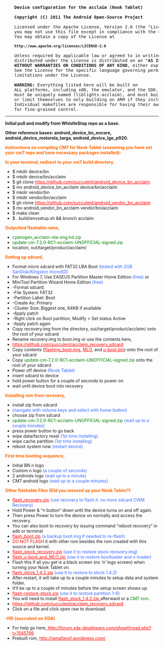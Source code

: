<pre style="padding-left: 30px;"><strong>Device configuration for the acclaim (Nook Tablet)</strong>

<strong>Copyright (C) 2011 The Android Open-Source Project</strong>

Licensed under the Apache License, Version 2.0 (the "License");
you may not use this file except in compliance with the License.
You may obtain a copy of the License at

<strong><code>http://www.apache.org/licenses/LICENSE-2.0</code></strong>

Unless required by applicable law or agreed to in writing, software
distributed under the License is distributed on an "<strong>AS IS</strong>" <strong>BASIS</strong>,
<strong>WITHOUT WARRANTIES OR CONDITIONS OF ANY KIND</strong>, either express or implied.
See the License for the specific language governing permissions and
limitations under the License.

<strong>WARNING:</strong> Everything listed here will be built on 
ALL platforms, including x86, the emulator, and the SDK. Modules 
must be uniquely named (liblights.acclaim), and must build everywhere, 
or limit themselves to only building on ARM if they include assembly. 
Individual makefiles are responsible for having their own logic, 
for fine-grained control.</pre>

<hr />

<strong>Initial pull and modify from WhistleStop repo as a base.</strong>

<strong>Other reference bases: android_device_bn_encore, android_device_motorola_targa, android_device_lge_p920.</strong>

<span style="color: #ff6600;"><strong>Instructions on compiling CM7 for Nook Tablet (assuming you have set your cm7 repo and have necessary packages installed):</strong></span>

<span style="color: #ff6600;"><strong>In your terminal, redirect to your cm7 build directory.</strong></span>
<ul>
	<li>$ mkdir device/bn</li>
	<li>$ mkdir device/bn/acclaim</li>
	<li>$ git clone <span style="text-decoration: underline;"><span style="color: #ff0000;"><a href="https://github.com/succulent/android_device_bn_acclaim"><span style="color: #ff0000; text-decoration: underline;">https://github.com/succulent/android_device_bn_acclaim</span></a></span></span></li>
	<li>$ mv android_device_bn_acclaim device/bn/acclaim</li>
	<li>$ mkdir vendor/bn</li>
	<li>$ mkdir vendor/bn/acclaim</li>
	<li>$ git clone <span style="text-decoration: underline;"><span style="color: #ff0000;"><a href="https://github.com/succulent/android_vendor_bn_acclaim"><span style="color: #ff0000; text-decoration: underline;">https://github.com/succulent/android_vendor_bn_acclaim</span></a></span></span></li>
	<li>$ mv android_vendor_bn_acclaim vendor/bn/acclaim</li>
	<li>$ make clean</li>
	<li>$ . build/envsetup.sh &amp;&amp; brunch acclaim</li>
</ul>
<span style="color: #ff6600;"><strong>Outputted flashable roms,</strong></span>
<ul>
	<li><span style="color: #008000;">cyanogen_acclaim-ota-eng.hd.zip</span></li>
	<li><span style="color: #008000;">update-cm-7.2.0-RC1-acclaim-UNOFFICIAL-signed.zip</span></li>
	<li>location, out/target/product/acclaim/</li>
</ul>
<span style="color: #ff6600;"><strong>Setting up sdcard,</strong></span>
<ul>
	<li>Format micro sdcard with FAT32 LBA Boot <span style="color: #3366ff;">(tested with 2GB SanDisk/Kingston microSD)</span></li>
	<li>For Windows 7, Use EASEUS Partition Master Home Edition <span style="color: #3366ff;">(free)</span> or</li>
	<li>MiniTool Partition Wizard Home Edition<span style="color: #3366ff;"> (free)</span></li>
	<li>-Format sdcard,</li>
	<li>-File System: FAT32</li>
	<li>-Partition Label: Boot</li>
	<li>-Create As: Primary</li>
	<li>-Cluster Size: Biggest one, 64KB if available</li>
	<li>-Apply patch</li>
	<li>-Right click on Boot partition, Modify &gt; Set status Active</li>
	<li>-Apply patch again</li>
	<li>Copy recovery.img from the directory, out/target/product/acclaim/ onto the root of your sdcard</li>
	<li>Rename recovery.img to boot.img or use the contents here,</li>
	<li><span style="text-decoration: underline;"><span style="color: #ff0000;"><a href="https://github.com/succulent/acclaim_recovery_sdcard"><span style="color: #ff0000; text-decoration: underline;">https://github.com/succulent/acclaim_recovery_sdcard</span></a></span></span></li>
	<li>Copy contents (<span style="text-decoration: underline;"><span style="color: #ff0000;"><a id="728a65b29ade6c3de48459affcc2faf9f97e2f17" href="https://github.com/succulent/acclaim_recovery_sdcard/blob/master/flashing_boot.img"><span style="color: #ff0000; text-decoration: underline;">flashing_boot.img</span></a></span></span>, <span style="text-decoration: underline;"><span style="color: #ff0000;"><a id="7d129a28fcb03857b64ba0ce29abbbcb8fcc0d32" href="https://github.com/succulent/acclaim_recovery_sdcard/blob/master/MLO"><span style="color: #ff0000; text-decoration: underline;">MLO</span></a></span></span>, and <span style="text-decoration: underline;"><span style="color: #ff0000;"><a id="ae131b593a8622fe90b68aa0424ab79412a4ab5a" href="https://github.com/succulent/acclaim_recovery_sdcard/blob/master/u-boot.bin"><span style="color: #ff0000; text-decoration: underline;">u-boot.bin</span></a></span></span>) onto the root of your sdcard</li>
	<li>Copy <span style="color: #008000;">update-cm-7.2.0-RC1-acclaim-UNOFFICIAL-signed.zip</span> onto the root of your sdcard</li>
	<li>Power off device <span style="color: #3366ff;">(Nook Tablet)</span></li>
	<li>insert sdcard to device</li>
	<li>hold power button for a couple of seconds to power on</li>
	<li>wait until device boot into recovery</li>
</ul>
<span style="color: #ff6600;"><strong>Installing rom from recovery,</strong></span>
<ul>
	<li>install zip from sdcard</li>
	<li><span style="color: #3366ff;">(navigate with volume keys and select with home button)</span></li>
	<li>choose zip from sdcard</li>
	<li><span style="color: #008000;">update-cm-7.2.0-RC1-acclaim-UNOFFICIAL-signed.zip</span> <span style="color: #3366ff;">(wait up to a couple minutes)</span></li>
	<li>press power button to go back</li>
	<li>wipe data/factory reset <span style="color: #3366ff;">(1st time installing)</span></li>
	<li>wipe cache partition <span style="color: #3366ff;">(1st time installing)</span></li>
	<li>reboot system now <span style="color: #3366ff;">(restart device)</span></li>
</ul>
<span style="color: #ff6600;"><strong>First time booting sequence,</strong></span>
<ul>
	<li>Initial BN n logo</li>
	<li>Custom n logo<span style="color: #3366ff;"> (a couple of seconds)</span></li>
	<li>2 androids logo <span style="color: #3366ff;">(wait up to a minute)</span></li>
	<li>CM7 android logo <span style="color: #3366ff;">(wait up to a couple minutes)</span></li>
</ul>
<span style="color: #ff6600;"><strong>Other flashable Files (Did you messed up your Nook Tablet?)</strong></span>
<ul>
	<li><span style="color: #3366ff;"><span style="text-decoration: underline;"><span style="color: #ff0000;"><a id="f0843bfd5b63190deb74efe1c5d7fac5de136607" href="https://github.com/succulent/acclaim_recovery_sdcard/blob/master/flash_recovery.zip"><span style="color: #ff0000; text-decoration: underline;">flash_recovery.zip</span></a></span></span> (use recovery to flash it. no more sdcard CWM Recovery)</span></li>
	<li>Hold Power &amp; “n button” down until the device turns on and off again.</li>
	<li>Then press Power to turn the device on normally and access the recovery.</li>
	<li>You can also boot to recovery by issuing command “reboot recovery” in adb or terminal</li>
	<li><span style="text-decoration: underline;"><span style="color: #ff0000;"> <a id="085b9831e49522e2740605ef971c6db01acfe535" href="https://github.com/succulent/acclaim_recovery_sdcard/blob/master/flash_boot.zip"><span style="color: #ff0000; text-decoration: underline;">flash_boot.zip</span></a></span></span> <span style="color: #3366ff;">(a backup boot.img if needed to re-flash)</span></li>
	<li><span style="color: #ff0000;">DO NOT FLASH</span> it with other rom besides the rom created with this source and kernel.</li>
	<li><span style="text-decoration: underline;"><span style="color: #ff0000;"><a id="8c7a91316f76701334b2d2420c12a24cc2a71b08" href="https://github.com/succulent/acclaim_recovery_sdcard/blob/master/flash_stock_recovery.zip"><span style="color: #ff0000; text-decoration: underline;">flash_stock_recovery.zip</span></a></span></span><span style="color: #3366ff;"> (use it to restore stock recovery.img)</span></li>
	<li><span style="text-decoration: underline;"><span style="color: #ff0000;"><a id="6bc1d621bbaf1633ce2f416229b937a28c1b8049" href="https://github.com/succulent/acclaim_recovery_sdcard/blob/master/flash_u-boot_and_MLO.zip"><span style="color: #ff0000; text-decoration: underline;">flash_u-boot_and_MLO.zip</span></a></span></span> <span style="color: #3366ff;">(use it to restore bootloader and x-loader)</span></li>
	<li>Flash this if all you get is a black screen (no ‘n’ logo screen) when turning your Nook Tablet on.</li>
	<li><span style="text-decoration: underline;"><span style="color: #ff0000; text-decoration: underline;"> <a id="470d9c30a38f8e5745043acc82b59cfbb4a454a5" href="https://github.com/succulent/acclaim_recovery_sdcard/blob/master/flash_stock_1.4.2.zip"><span style="color: #ff0000; text-decoration: underline;">flash_stock_1.4.2.zip</span></a></span></span><span style="color: #3366ff;"> (use it to restore to stock 1.4.2)</span></li>
	<li>After restart, it will take up to a couple minutes to setup data and system folder.</li>
	<li>It’ll be up to a couple of minutes before the setup screen shows up.</li>
	<li><span style="color: #008000;"><span style="text-decoration: underline;"><span style="color: #ff0000;"><a id="5307f5e7626b8ab5f8c9dad0fe976b182f341e1f" href="https://github.com/succulent/acclaim_recovery_sdcard/blob/master/flash-restore-stock.zip"><span style="color: #ff0000; text-decoration: underline;">flash-restore-stock.zip</span></a></span></span> </span><span style="color: #3366ff;">(use it to restore partition 1-6)</span></li>
	<li>You will need to install <span style="text-decoration: underline;"><span style="color: #ff0000;"><a id="470d9c30a38f8e5745043acc82b59cfbb4a454a5" href="https://github.com/succulent/acclaim_recovery_sdcard/blob/master/flash_stock_1.4.2.zip"><span style="color: #ff0000; text-decoration: underline;">flash_stock_1.4.2.zip</span></a> </span></span>afterward or a <span style="color: #3366ff;"><span style="color: #008000;">CM7 rom</span>.</span></li>
	<li><span style="text-decoration: underline;"><span style="color: #ff0000;"><a href="https://github.com/succulent/acclaim_recovery_sdcard"><span style="color: #ff0000; text-decoration: underline;">https://github.com/succulent/acclaim_recovery_sdcard</span></a></span></span></li>
	<li>Click on a file and click open raw to download.</li>
</ul>
<span style="color: #ff6600;"><strong>–HD (succulent on XDA)</strong></span>
<ul>
	<li>For help go here,<span style="text-decoration: underline; color: #ff0000;"> <a href="http://forum.xda-developers.com/showthread.php?t=1545766"><span style="color: #ff0000; text-decoration: underline;">http://forum.xda-developers.com/showthread.php?t=1545766</span></a></span></li>
	<li>Prebuilt rom, <span style="text-decoration: underline;"><span style="color: #ff0000;"><a href="../2012/04/25/"><span style="color: #ff0000; text-decoration: underline;">http://iamafanof.wordpress.com/</span></a></span></span></li>
</ul>
